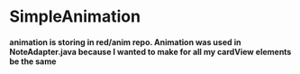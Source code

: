 # SimpleAnimation
#### animation is storing in red/anim repo. Animation was used in NoteAdapter.java because I wanted to make for all my cardView elements be the same 
